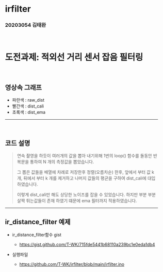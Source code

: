 # irfilter
### 20203054 김태완
​
# 도전과제: 적외선 거리 센서 잡음 필터링
​
## 영상속 그래프
- 파란색 : raw_dist
- 빨간색 : dist_cali
- 초록색 : dist_ema
​
------------------------------------
​
## 코드 설명

>연속 촬영을 하듯이 여러개의 값을 뽑아 내기위해 
>1번의 loop() 함수를 돌동안 반복문을 통하여 N 개의 측정값을 뽑았습니다.
>
>그 뽑은 값들을 배열에 차례로 저장한후 정렬(오름차순) 한후, 앞에서 부터 값 k 개, 뒤에서 부터 k 개를 제거하고
>나머지 값들의 평균을 구하여 dist_cali에 대입하였습니다.
>
>이렇게 dist_cali만 해도 상당한 노이즈를 잡을 수 있었습니다. 하지만 부분 부분 살짝 튀는값들이 존재 하였기 떄문에 ema 필터까지 적용하였습니다.

----------------------------------------------

## ir_distance_filter 예제
- ir_distance_filter함수 gist
	- https://gist.github.com/T-WK/715fde5441b68110a239bc1e0eda1db4

- 실행파일
	- https://github.com/T-WK/irfilter/blob/main/irfilter.ino
